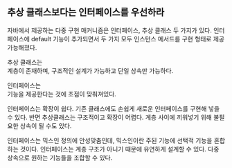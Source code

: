 ## 추상 클래스보다는 인터페이스를 우선하라

자바에서 제공하는 다중 구현 매커니즘은 인터페이스, 추상 클래스 두 가지가 있다.
인터페이스에 default 기능이 추가되면서 두 가지 모두 인스턴스 메서드를 구현 형태로 제공 가능해졌다.

추상 클래스는  
계층이 존재하며, 구조적인 설계가 가능하고 단일 상속만 가능하다.

인터페이스는  
기능을 제공한다는 것에 초점이 맞춰져있다.

인터페이스는 확장이 쉽다. 기존 클래스에도 손쉽게 새로운 인터페이스를 구현해 넣을 수 있다.
반면 추상클래스는 구조적이고 확장이 어렵다. 계층 사이에 끼워넣기 위해 불필요한 상속이 될 수도 있다.

인터페이스는 믹스인 정의에 안성맞춤인데, 믹스인이란 주된 기능에 선택적 기능을 혼합하는 것이다.
인터페이스는 계층 구조가 아니기 때문에 유연하게 설계할 수 있다.
다중 상속으로 원하는 기능들을 조합할 수 있다.

